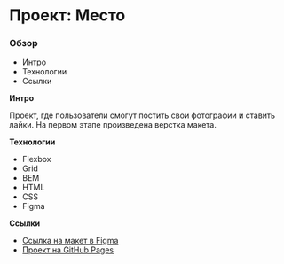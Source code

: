 # Проект: Место

### Обзор

- Интро
- Технологии
- Ссылки

**Интро**

Проект, где пользователи смогут постить свои фотографии и ставить лайки. На первом этапе произведена верстка макета.

**Технологии**

- Flexbox
- Grid
- BEM
- HTML
- CSS
- Figma

**Ссылки**

- [Ссылка на макет в Figma](https://www.figma.com/file/2cn9N9jSkmxD84oJik7xL7/JavaScript.-Sprint-4?node-id=0%3A1)
- [Проект на GitHub Pages]()
